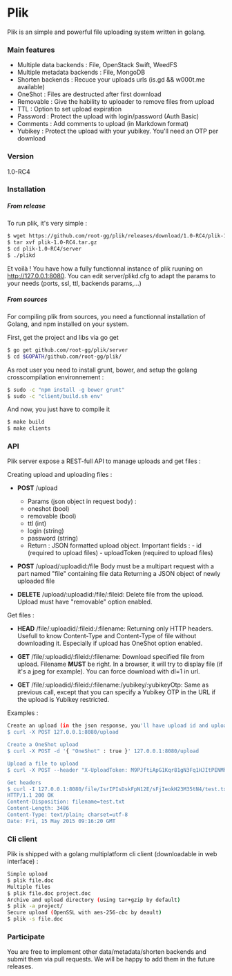 # Plik

Plik is an simple and powerful file uploading system written in golang.

### Main features
   - Multiple data backends : File, OpenStack Swift, WeedFS
   - Multiple metadata backends : File, MongoDB
   - Shorten backends : Recuce your uploads urls (is.gd && w000t.me available)
   - OneShot : Files are destructed after first download
   - Removable : Give the hability to uploader to remove files from upload
   - TTL : Option to set upload expiration
   - Password : Protect the upload with login/password (Auth Basic)
   - Comments : Add comments to upload (in Markdown format)
   - Yubikey : Protect the upload with your yubikey. You'll need an OTP per download

### Version
1.0-RC4


### Installation

##### From release
To run plik, it's very simple :
```sh
$ wget https://github.com/root-gg/plik/releases/download/1.0-RC4/plik-1.0-RC4.tar.gz
$ tar xvf plik-1.0-RC4.tar.gz
$ cd plik-1.0-RC4/server
$ ./plikd
```
Et voilà ! You have how a fully functionnal instance of plik ruuning on http://127.0.0.1:8080. You can edit server/plikd.cfg to adapt the params to your needs (ports, ssl, ttl, backends params,...)

##### From sources
For compiling plik from sources, you need a functionnal installation of Golang, and npm installed on your system.

First, get the project and libs via go get
```sh
$ go get github.com/root-gg/plik/server
$ cd $GOPATH/github.com/root-gg/plik/
```

As root user you need to install grunt, bower, and setup the golang crosscompilation environnement :
```sh
$ sudo -c "npm install -g bower grunt"
$ sudo -c "client/build.sh env"
```

And now, you just have to compile it
```sh
$ make build
$ make clients
```

### API
Plik server expose a REST-full API to manage uploads and get files :

Creating upload and uploading files :
 
   - **POST**        /upload
     - Params (json object in request body) :
      - oneshot (bool)
      - removable (bool)
      - ttl (int)
      - login (string)
      - password (string)
     - Return :
         JSON formatted upload object.
         Important fields :
           - id (required to upload files)
           - uploadToken (required to upload files)
   - **POST** /upload/:uploadid:/file
   Body must be a multipart request with a part named "file" containing file data
   Returning a JSON object of newly uploaded file
   
   - **DELETE** /upload/:uploadid:/file/:fileid:
   Delete file from the upload. Upload must have "removable" option enabled.
 
Get files :

  - **HEAD** /file/:uploadid/:fileid:/:filename:
   Returning only HTTP headers. Usefull to know Content-Type and Content-Type of file without downloading it. Especially if upload has OneShot option enabled.

  - **GET**  /file/:uploadid/:fileid:/:filename:
  Download specified file from upload. Filename **MUST** be right.
  In a browser, it will try to display file (if it's a jpeg for example). You can force download with dl=1 in url.

  - **GET**  /file/:uploadid/:fileid:/:filename:/yubikey/:yubikeyOtp:
  Same as previous call, except that you can specify a Yubikey OTP in the URL if the upload is Yubikey restricted.


Examples :
```sh
Create an upload (in the json response, you'll have upload id and upload token)
$ curl -X POST 127.0.0.1:8080/upload

Create a OneShot upload
$ curl -X POST -d '{ "OneShot" : true }' 127.0.0.1:8080/upload

Upload a file to upload
$ curl -X POST --header "X-UploadToken: M9PJftiApG1Kqr81gN3Fq1HJItPENMhl" -F "file=@test.txt" 127.0.0.1:8080/upload/IsrIPIsDskFpN12E/file

Get headers
$ curl -I 127.0.0.1:8080/file/IsrIPIsDskFpN12E/sFjIeokH23M35tN4/test.txt
HTTP/1.1 200 OK
Content-Disposition: filename=test.txt
Content-Length: 3486
Content-Type: text/plain; charset=utf-8
Date: Fri, 15 May 2015 09:16:20 GMT

```

### Cli client
Plik is shipped with a golang multiplatform cli client (downloadable in web interface) :
```sh
Simple upload
$ plik file.doc
Multiple files
$ plik file.doc project.doc
Archive and upload directory (using tar+gzip by default)
$ plik -a project/
Secure upload (OpenSSL with aes-256-cbc by deault)
$ plik -s file.doc

```

### Participate

You are free to implement other data/metadata/shorten backends and submit them via
pull requests. We will be happy to add them in the future releases.
